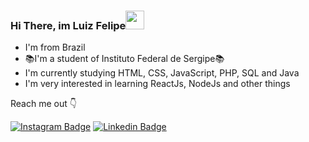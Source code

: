 ### Hi There, im Luiz Felipe<img src="https://raw.githubusercontent.com/MartinHeinz/MartinHeinz/master/wave.gif" width="30px">

- I'm from Brazil
- 📚I'm a student of Instituto Federal de Sergipe📚
- I'm currently studying HTML, CSS, JavaScript, PHP, SQL and Java
- I'm very interested in learning ReactJs, NodeJs and other things

Reach me out 👇

[![Instagram Badge](https://img.shields.io/badge/-Instagram-2c2f34?style=flat-square&logo=Instagram&logoColor=white&link=https://www.instagram.com/papodedev/)](https://www.instagram.com/_felipe.luiz/)
[![Linkedin Badge](https://img.shields.io/badge/-LinkedIn-blue?style=flat-square&logo=Linkedin&logoColor=white&link=https://www.linkedin.com/in/guilherme-santos-b4aab8204/)](https://www.linkedin.com/in/luiz-felipe-323087222/)


